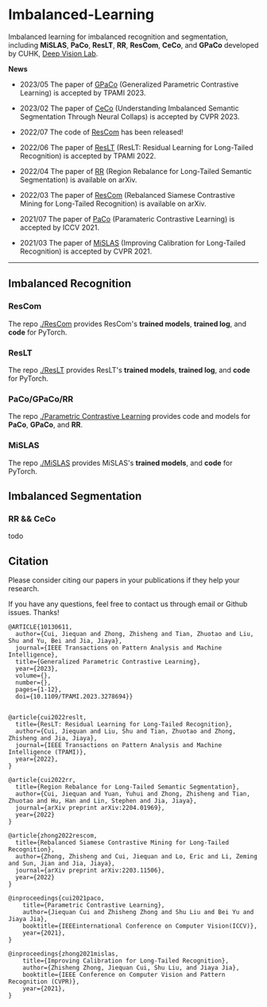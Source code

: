 # Imbalanced-Learning

Imbalanced learning for imbalanced recognition and segmentation, including **MiSLAS**, **PaCo**, **ResLT**, **RR**, **ResCom**, **CeCo**, and **GPaCo** developed by CUHK, [Deep Vision Lab](https://www.dvlab.ai).

**News**
- 2023/05 The paper of [GPaCo](https://arxiv.org/pdf/2209.12400.pdf) (Generalized Parametric Contrastive Learning) is accepted by TPAMI 2023.

- 2023/02 The paper of [CeCo](https://arxiv.org/pdf/2301.01100.pdf) (Understanding Imbalanced Semantic Segmentation Through Neural Collaps) is accepted by CVPR 2023.

- 2022/07 The code of [ResCom](https://arxiv.org/abs/2203.11506) has been released!

- 2022/06 The paper of [ResLT](https://arxiv.org/abs/2101.10633) (ResLT: Residual Learning for Long-Tailed Recognition) is accepted by TPAMI 2022.

- 2022/04 The paper of [RR](https://arxiv.org/abs/2204.01969) (Region Rebalance for Long-Tailed Semantic Segmentation) is available on arXiv.

- 2022/03 The paper of [ResCom](https://arxiv.org/abs/2203.11506) (Rebalanced Siamese Contrastive Mining for Long-Tailed Recognition) is available on arXiv.

- 2021/07 The paper of [PaCo](https://arxiv.org/abs/2107.12028) (Paramateric Contrastive Learning) is accepted by ICCV 2021.

- 2021/03 The paper of [MiSLAS](https://arxiv.org/abs/2104.00466) (Improving Calibration for Long-Tailed Recognition) is accepted by CVPR 2021.


---



## Imbalanced Recognition

### ResCom

The repo [./ResCom](https://github.com/dvlab-research/Imbalanced-Learning/tree/main/ResCom) provides ResCom's **trained models**, **trained log**, and **code** for PyTorch.
### ResLT
The repo [./ResLT](https://github.com/dvlab-research/Imbalanced-Learning/tree/main/ResLT) provides ResLT's **trained models**, **trained log**, and **code** for PyTorch.

### PaCo/GPaCo/RR

The repo [./Parametric Contrastive Learning](https://github.com/dvlab-research/Imbalanced-Learning/tree/main/PaCo) provides code and models for **PaCo**, **GPaCo**, and **RR**.


### MiSLAS
The repo [./MiSLAS](https://github.com/dvlab-research/Imbalanced-Learning/tree/main/MiSLAS) provides MiSLAS's **trained models**, and **code** for PyTorch.



## Imbalanced Segmentation

### RR && CeCo
todo



## Citation

Please consider citing our papers in your publications if they help your research. 

If you have any questions, feel free to contact us through email or Github issues. Thanks!



```
@ARTICLE{10130611,
  author={Cui, Jiequan and Zhong, Zhisheng and Tian, Zhuotao and Liu, Shu and Yu, Bei and Jia, Jiaya},
  journal={IEEE Transactions on Pattern Analysis and Machine Intelligence}, 
  title={Generalized Parametric Contrastive Learning}, 
  year={2023},
  volume={},
  number={},
  pages={1-12},
  doi={10.1109/TPAMI.2023.3278694}}


@article{cui2022reslt,
  title={ResLT: Residual Learning for Long-Tailed Recognition},
  author={Cui, Jiequan and Liu, Shu and Tian, Zhuotao and Zhong, Zhisheng and Jia, Jiaya},
  journal={IEEE Transactions on Pattern Analysis and Machine Intelligence (TPAMI)},
  year={2022},
}

@article{cui2022rr,
  title={Region Rebalance for Long-Tailed Semantic Segmentation},
  author={Cui, Jiequan and Yuan, Yuhui and Zhong, Zhisheng and Tian, Zhuotao and Hu, Han and Lin, Stephen and Jia, Jiaya},
  journal={arXiv preprint arXiv:2204.01969},
  year={2022}
}

@article{zhong2022rescom,
  title={Rebalanced Siamese Contrastive Mining for Long-Tailed Recognition},
  author={Zhong, Zhisheng and Cui, Jiequan and Lo, Eric and Li, Zeming and Sun, Jian and Jia, Jiaya},
  journal={arXiv preprint arXiv:2203.11506},
  year={2022}
}

@inproceedings{cui2021paco,
    title={Parametric Contrastive Learning}, 
    author={Jiequan Cui and Zhisheng Zhong and Shu Liu and Bei Yu and Jiaya Jia},
    booktitle={IEEEinternational Conference on Computer Vision(ICCV)},
    year={2021},
}

@inproceedings{zhong2021mislas,
    title={Improving Calibration for Long-Tailed Recognition},
    author={Zhisheng Zhong, Jiequan Cui, Shu Liu, and Jiaya Jia},
    booktitle={IEEE Conference on Computer Vision and Pattern Recognition (CVPR)},
    year={2021},
}
```


